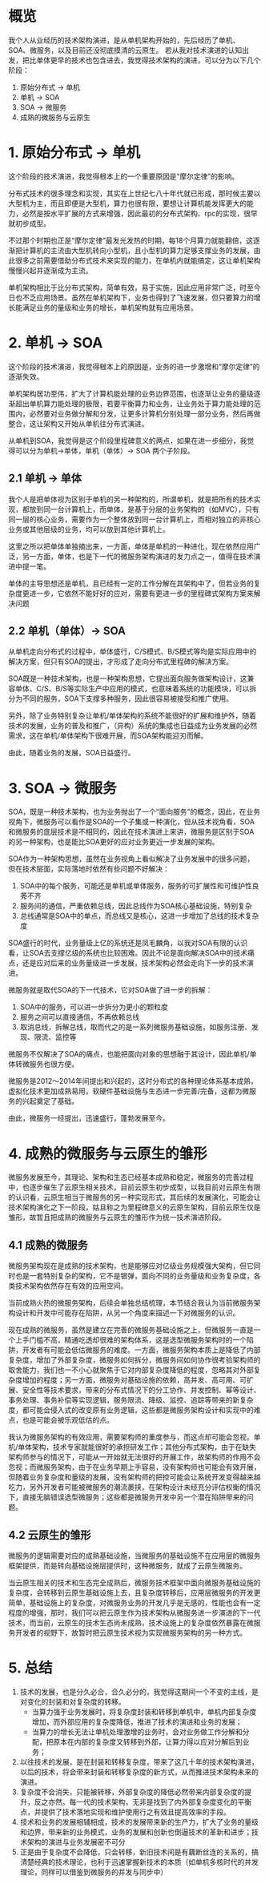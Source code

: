 # 概览

我个人从业经历的技术架构演进，是从单机架构开始的，先后经历了单机、SOA、微服务，以及目前还没彻底摸清的云原生。
若从我对技术演进的认知出发，把比单体更早的技术也包含进去，我觉得技术架构的演进，可以分为以下几个阶段：

1. 原始分布式 -> 单机
2. 单机 -> SOA
3. SOA -> 微服务
4. 成熟的微服务与云原生

# 1. 原始分布式 -> 单机

这个阶段的技术演进，我觉得根本上的一个重要原因是“摩尔定律”的影响。

分布式技术的很多理念和实现，其实在上世纪七八十年代就已形成，那时候主要以大型机为主，而且即便是大型机，算力也很有限，要想让计算机能发挥更大的能力，必然是按水平扩展的方式来增强，因此最初的分布式架构、rpc的实现，很早就初步成型。

不过那个时期也正是“摩尔定律”最发光发热的时期，每18个月算力就能翻倍，这逐渐把计算机的主流由大型机转向小型机，且小型机的算力足够支撑业务的发展，由此很多之前需要借助分布式技术来实现的能力，在单机内就能搞定，这让单机架构慢慢兴起并逐渐成为主流。

单机架构相比于比分布式架构，简单有效，易于实施，因此应用非常广泛，时至今日也不乏应用场景。虽然在单机架构下，业务也得到了飞速发展，但只要算力的增长能满足业务的量级和业务的增长，单机架构就有应用场景。

# 2. 单机 -> SOA

这个阶段的技术演进，我觉得根本上的原因是，业务的进一步激增和“摩尔定律”的逐渐失效。

单机架构居功至伟，扩大了计算机能处理的业务边界范围，也逐渐让业务的量级逐渐超出单机算力能处理的极限，若要平衡算力和业务，让业务处于算力能处理的范围内，必然要对业务做分解和分发，让更多计算机分别处理一部分业务，然后再做整合，这让架构又开始从单机往分布式演进。

从单机到SOA，我觉得是这个阶段里程碑意义的两点，如果在进一步细分，我觉得可以分为单机->单体，单机（单体）-> SOA 两个子阶段。

## 2.1 单机 -> 单体

我个人是把单体视为区别于单机的另一种架构的，所谓单机，就是把所有的技术实现，都放到同一台计算机上，而单体，是基于分层的业务架构的（如MVC），只有同一层的核心业务，需要作为一个整体放到同一台计算机上，而相对独立的非核心业务或其他层级的业务，均可以放到其他计算机上。

这里之所以把单体单独摘出来，一方面，单体是单机的一种进化，现在依然应用广泛，另一方面，单体，也是下一代的微服务架构演进的发力点之一，值得在技术演进中提一笔。

单体的主导思想还是单机，且已经有一定的工作分解在其架构中了，但若业务的复杂度更进一步，它依然不能好好的应对，需要有更进一步的里程碑式架构方案来解决问题

## 2.2 单机（单体）-> SOA

从单机走向分布式的过程中，单体盛行，C/S模式、B/S模式等均是实际应用中的解决方案，但只有SOA的提出，才形成了走向分布式里程碑的解决方案。

SOA既是一种技术架构，也是一种架构思想，它提出面向服务做架构设计，这兼容单体、C/S、B/S等实际生产中应用的模式，也意味着系统的功能模块，可以拆分为不同的服务，SOA下支撑多种服务，因此很容易被接受和推广使用。

另外，除了业务特别复杂让单机/单体架构的系统不能很好的扩展和维护外，随着技术的发展，业务的普及和推广，（异构）系统的集成也日益成为业务发展的必然需求，这在单机/单体架构下很难开展，而SOA架构能迎刃而解。

由此，随着业务的发展，SOA日益盛行。



# 3. SOA -> 微服务

SOA，既是一种技术架构，也为业务抛出了一个“面向服务”的概念，因此，在业务视角下，微服务可以看作是SOA的一个子集或一种演化，但从技术视角看，SOA和微服务的底层技术是不相同的，因此在技术演进上来讲，微服务是区别于SOA的另一种架构，也是能比SOA更好的应对业务更近一步发展的架构。

SOA作为一种架构思想，虽然在业务视角上看似解决了业务发展中的很多问题，但在技术层面，实际落地时依然有些问题不好解决：

1. SOA中的每个服务，可能还是单机或单体服务，服务的可扩展性和可维护性良莠不齐
2. 服务间的通信，严重依赖总线，因此总线作为SOA核心基础设施，特别复杂
3. 总线通常是SOA中的单点，而总线又是核心，这进一步增加了总线的技术复杂度

SOA盛行的时代，业务量级上亿的系统还是凤毛麟角，以我对SOA有限的认识看，让SOA去支撑亿级的系统也比较困难。因此不论是面向解决SOA中的技术痛点，还是应对后来的业务量级进一步发展，技术架构必然会走向下一步的技术演进。

微服务就是取代SOA的下一代技术，它对SOA做了进一步的拆解：

1. SOA中的服务，可以进一步拆分为更小的颗粒度
2. 服务之间可以直接通信，不再依赖总线
3. 取消总线，拆解总线，取而代之的是一系列微服务基础设施，如服务注册、发现、限流、监控等

微服务不仅解决了SOA的痛点，也能把面向对象的思想融于其设计，因此单机/单体转微服务也很方便。

微服务是2012～2014年间提出和兴起的，这时分布式的各种理论体系基本成熟，虚拟化技术更加成熟易用，软硬件基础设施与生态进一步完善/完备，这都为微服务的兴起奠定了基础。

由此，微服务一经提出，迅速盛行，蓬勃发展至今。


# 4. 成熟的微服务与云原生的雏形

微服务发展至今，其理论、架构和生态已经基本成熟和稳定，微服务的完善过程中，也逐步催生了云原生相关技术，目前云原生初步成型，以我目前对云原生有限的认识看，云原生相当于微服务的另一种实现形式，其后续的发展演化，可能会让技术架构演化之下一阶段，姑且称之为里程碑意义的云原生架构，目前云原生仅是雏形，故暂且把成熟的微服务与云原生的雏形作为统一技术演进阶段。

## 4.1 成熟的微服务

微服务架构现在是成熟的技术架构，也是能够应对亿级业务规模强大架构，但它同时也是一套特别复杂的架构，它不是银弹，面向不同的业务量级和业务复杂度，各类技术架构依然存在有效的应用空间。

当前成熟火热的微服务架构，后续会单独总结梳理，本节结合我认为当前微服务架构设计和开发中可能存在陷阱，从另一个角度来描述一下对微服务的认识。

现在成熟的微服务，虽然是建立在完善的微服务基础设施之上，但微服务一直是一个上手门槛不高，精通吃透却很难的架构体系，这是选型微服务架构时的一个陷阱，开发者有可能会低估微服务的难度。一方面，微服务架构本质上是降低了内部复杂度，增加了外部复杂度，微服务如何拆分，微服务间如何协作很考验架构师的取舍能力，我们也一不小心就聚焦于它对内部复杂度降低的程度，忽略其对外部复杂度增加的程度；另一方面，微服务对基础设施的依赖，高并发、高可用、可扩展、安全性等技术要求，带来的分布式情况下的分工协作、并发控制、幂等设计、事务处理、事务补偿等实现逻辑，服务限流、降级、监控、追踪等带来的新复杂度，都可能会侵入式的改变原有业务逻辑，这些都是微服务架构设计和实现中的难点，也是可能会被乐观低估的点。

我认为微服务架构的有效应用，需要架构师的重度参与，而这点却可能会忽视。单机/单体架构，技术专家就能很好的承担研发工作；其他分布式架构，由于在缺失架构师参与的情况下，可能从一开始就无法很好的开展工作，故架构师的作用不会忽视；而微服务架构，由于在业务早期上手容易，没有架构师也可能会有效开展，但随着业务复杂度和量级的发展，没有架构师的把控可能会让系统开发变得越来越吃力，另外开发者可能被微服务的潮流裹挟，在架构设计未经充分评估权衡的情况下，直接无脑错误选型微服务；这些都是微服务开发中另一个潜在陷阱带来的问题。

## 4.2 云原生的雏形

微服务的逻辑需要对应的成熟基础设施，当微服务的基础设施不在应用层的微服务框架提供，而是转向基础设施层提供时，这种微服务，就成了云原生微服务。

当云原生相关的技术和生态完全成熟后，微服务技术框架中面向微服务基础设施的复杂度，会转移到云原生基础设施上去，且复杂度转移后，应用层微服务的开发更简单，基础设施上的复杂度，对微服务业务的开发几乎是无感的，性能也会有一定程度的增强，那时，我们可以把云原生作为技术架构从微服务进一步演进的下一代技术，而当前，云原生的技术生态尚未成熟，技术设施上的复杂度依然暴露在微服务开发者的视野下，故暂时把云原生技术视为实现微服务架构的另一种方式。

# 5. 总结

1. 技术的发展，也是分久必合，合久必分的，我觉得这期间一个不变的主线，是对变化的封装和对复杂度的转移。
    - 当算力强于业务发展时，将复杂度封装和转移到单机中，单机内部复杂度增加，而外部应用的复杂度降低，推进了技术的演进和业务的发展；
    - 当算力的增长无法让单机处理激增的业务时，会对业务做工作分解和分配，把原本在内部的复杂度又转移到外部，让算力得以应对分解后到业务；
2. 以往技术的发展，是在封装和转移复杂度，带来了这几十年的技术架构演进，以后的技术，将会带来封装和转移复杂度的新方式，从而推进技术架构未来的演进。
3. 复杂度不会消失，只能被转移，外部复杂度的降低必然带来内部复杂度的提升，反之亦然。每一代的技术架构，无非是找到了内外部复杂度变化的平衡点，并提供了技术落地实现和维护使用行之有效且提高效率的手段。
4. 技术和业务的发展相辅相成，技术的发展带来新的生产力，扩大了业务的量级和边界，带来新的业务模式，业务的发展和创新也倒逼技术的革新和进步；技术架构的演进与业务发展密不可分
5. 正是由于复杂度不会降低，只会转移，新旧技术间是有藕断丝连的关系的，搞清楚经典的技术理论，也利于迅速掌握新技术的本质（如单机多核时代的并发理论，同样可以借鉴到微服务的并发与同步中）